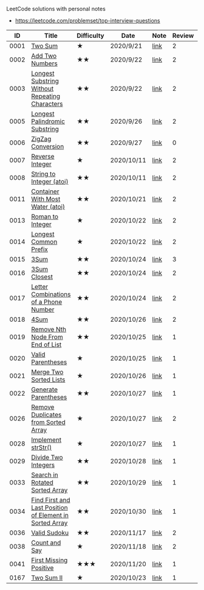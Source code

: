 LeetCode solutions with personal notes
 
* https://leetcode.com/problemset/top-interview-questions

| ID | Title | Difficulty | Date | Note | Review | Retry |
|---|---|---|---|---|---|---|
| 0001 | [Two Sum](https://leetcode.com/problems/two-sum/) | ★ | 2020/9/21 | [link](notes/0001.Two_sum.ipynb) | 2 | [ ] |
| 0002 | [Add Two Numbers](https://leetcode.com/problems/add-two-numbers/) | ★★ | 2020/9/22 | [link](notes/0002.Add_Two_Numbers.ipynb) | 2 | [ ] |
| 0003 | [Longest Substring Without Repeating Characters](https://leetcode.com/problems/longest-substring-without-repeating-characters/) | ★★ | 2020/9/22 | [link](notes/0003.Longest_substring_without_repeating_characters.ipynb) | 2 | [ ] |
| 0005 | [Longest Palindromic Substring](https://leetcode.com/problems/longest-palindromic-substring/) | ★★ | 2020/9/26 | [link](notes/0005.Longest_Palindromic_Substring.ipynb) | 2 | [ ] |
| 0006 | [ZigZag Conversion](https://leetcode.com/problems/zigzag-conversion/) | ★★ | 2020/9/27 | [link](notes/0006.ZigZag_Conversion.ipynb) | 0 | [ ] |
| 0007 | [Reverse Integer](https://leetcode.com/problems/reverse-integer/) | ★ | 2020/10/11 | [link](notes/0007.Reverse_integer.ipynb) | 2 | [ ] |
| 0008 | [String to Integer (atoi)](https://leetcode.com/problems/string-to-integer-atoi/) | ★★ | 2020/10/11 | [link](notes/0008.String_to_Integer(atoi).ipynb) | 2 | [ ] |
| 0011 | [Container With Most Water (atoi)](https://leetcode.com/problems/container-with-most-water/) | ★★ | 2020/10/21 | [link](notes/0011.Container_With_Most_Water.ipynb) | 2 | [ ] |
| 0013 | [Roman to Integer](https://leetcode.com/problems/roman-to-integer/) | ★ | 2020/10/22 | [link](notes/0013.Roman_to_Integer.ipynb) | 2 | [ ] |
| 0014 | [Longest Common Prefix](https://leetcode.com/problems/roman-to-integer/) | ★ | 2020/10/22 | [link](notes/0014.Longest_Common_Prefix.ipynb) | 2 | [ ] |
| 0015 | [3Sum](https://leetcode.com/problems/3sum/) | ★★ | 2020/10/24 | [link](notes/0015.3Sum.ipynb) | 3 | [ ] |
| 0016 | [3Sum Closest](https://leetcode.com/problems/3sum-closest/) | ★★ | 2020/10/24 | [link](notes/0016.3Sum_closest.ipynb) | 2 | [ ] |
| 0017 | [Letter Combinations of a Phone Number](https://leetcode.com/problems/letter-combinations-of-a-phone-number/) | ★★ | 2020/10/24 | [link](notes/0017.Letter_Combinations_of_a_Phone_Number.ipynb) | 2 | [ ] |
| 0018 | [4Sum](https://leetcode.com/problems/4sum/) | ★★ | 2020/10/26 | [link](notes/0018.4Sum.ipynb) | 2 | [ ] |
| 0019 | [Remove Nth Node From End of List](https://leetcode.com/problems/remove-nth-node-from-end-of-list/) | ★★ | 2020/10/25 | [link](notes/0019.Remove_Nth_Node_From_End_of_List.ipynb) | 1 | [ ] |
| 0020 | [Valid Parentheses](https://leetcode.com/problems/valid-parentheses/) | ★ | 2020/10/25 | [link](notes/0020.Valid_Parentheses.ipynb) | 1 | [ ] |
| 0021 | [Merge Two Sorted Lists](https://leetcode.com/problems/merge-two-sorted-lists/) | ★ | 2020/10/26 | [link](notes/0021.Merge_Two_Sorted_Lists.ipynb) | 1 | [ ] |
| 0022 | [Generate Parentheses](https://leetcode.com/problems/generate-parentheses/) | ★★ | 2020/10/27 | [link](notes/0022.Generate_Parentheses) | 1 | [ ] |
| 0026 | [Remove Duplicates from Sorted Array](https://leetcode.com/problems/remove-duplicates-from-sorted-array/) | ★ | 2020/10/27 | [link](notes/0026.Remove_Duplicates_from_Sorted_Array) | 2 | [ ] |
| 0028 | [Implement strStr()](https://leetcode.com/problems/implement-strstr/) | ★ | 2020/10/27 | [link](notes/0028.Implement_strStr()) | 1 | [ ] |
| 0029 | [Divide Two Integers](https://leetcode.com/problems/divide-two-integers/) | ★★ | 2020/10/28 | [link](notes/0029.Divide_Two_Integers) | 1 | [ ] |
| 0033 | [Search in Rotated Sorted Array](https://leetcode.com/problems/search-in-rotated-sorted-array/) | ★★ | 2020/10/29 | [link](notes/0033.Search_in_Rotated_Sorted_Array.ipynb) | 1 | [ ] |
| 0034 | [Find First and Last Position of Element in Sorted Array](https://leetcode.com/problems/find-first-and-last-position-of-element-in-sorted-array/) | ★★ | 2020/10/30 | [link](notes/0034.Find_First_and_Last_Position_of_Element_in_Sorted_Array) | 1 | [ ] |
| 0036 | [Valid Sudoku](https://leetcode.com/problems/valid-sudoku/) | ★★ | 2020/11/17 | [link](notes/0036.Valid_Sudoku.ipynb) | 2 | [ ] |
| 0038 | [Count and Say](https://leetcode.com/problems/count-and-say/) | ★ | 2020/11/18 | [link](notes/0038.Count_and_Say.ipynb) | 2 | [ ] |
| 0041 | [First Missing Positive](https://leetcode.com/problems/first-missing-positive/) | ★★★ | 2020/11/20 | [link](notes/0041.First_Missing_Positive.ipynb) | 1 | [*] |
| 0167 | [Two Sum II](https://leetcode.com/problems/two-sum-ii-input-array-is-sorted/) | ★ | 2020/10/23 | [link](notes/0167.Two_Sum_II.ipynb) | 1 | [ ] |
